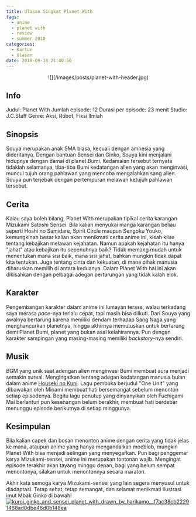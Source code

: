 ```yaml
---
title: Ulasan Singkat Planet With
tags:
  - anime
  - planet with
  - review
  - summer 2018
categories:
  - Kartun
  - Ulasan
date: 2018-09-18 21:40:56
---
```


<div align="center">
![](/images/posts/planet-with-header.jpg)
</div>

## Info

Judul: Planet With Jumlah episode: 12 Durasi per episode: 23 menit Studio: J.C.Staff Genre: Aksi, Robot, Fiksi Ilmiah

## Sinopsis

Souya merupakan anak SMA biasa, kecuali dengan amnesia yang dideritanya. Dengan bantuan Sensei dan Ginko, Souya kini menjalani hidupnya dengan damai di planet Bumi. Kedamaian tersebut ternyata tidaklah selamanya, tiba-tiba Bumi kedatangan alien yang akan menginvasi, muncul tujuh orang pahlawan yang mencoba mengalahkan sang alien. Souya pun terjebak dengan pertempuran melawan ketujuh pahlawan tersebut.

## Cerita

Kalau saya boleh bilang, Planet With merupakan tipikal cerita karangan Mizukami Satoshi Sensei. Bila kalian menyukai manga karangan beliau seperti Hoshi no Samidare, Spirit Circle maupun Sengoku Youko, kemungkinan besar kalian akan menikmati cerita anime ini, kisah klise tentang kebajikan melawan kejahatan. Namun apakah kejahatan itu hanya "jahat" atau kebajikan itu sepenuhnya baik? Tidak memang mudah untuk menentukan mana sisi baik, mana sisi jahat, bahkan mungkin tidak dapat kita tentukan. Juga tentang cinta dan kekuatan, di mana pihak manusia diharuskan memilih di antara keduanya. Dalam Planet With hal ini akan dikisahkan dengan pelbagai adegan pertarungan yang tidak kalah elok.

## Karakter

Pengembangan karakter dalam anime ini lumayan terasa, walau terkadang saya merasa _pace_-nya terlalu cepat, tapi masih bisa diikuti. Dari Souya yang awalnya bertarung karena memiliki dendam terhadap Sang Naga yang menghancurkan planetnya, hingga akhirnya memutuskan untuk bertarung demi Planet Bumi, planet yang bukan asal kelahirannya. Pun dengan karakter sampingan yang masing-masing memiliki _backstory_-nya sendiri.

## Musik

BGM yang unik saat adengan alien menginvasi Bumi membuat aura menjadi semakin sureal. Mengingatkan tentang adegan kedatangan manusia bulan dalam anime [Houseki no Kuni](/stories/2017/12/30/ulasan-singkat-houseki-no-kuni/). Lagu pembuka berjudul "One Unit" yang dibawakan oleh Minami membuat hati bersemangat sebelum menonton setiap episodenya. Begitu lagu penutup yang dinyanyikan oleh Fuchigami Mai berlantun pun kesenangan belum berakhir, membuat hati berdebar menunggu episode berikutnya di setiap minggunya.

## Kesimpulan

Bila kalian capek dan bosan menonton anime dengan cerita yang tidak jelas ke mana, ataupun anime yang hanya mengandalkan moeblob, mungkin Planet With bisa menjadi selingan yang menyegarkan. Pun bagi penggemar karya Mizukami-sensei, anime ini merupakan tontonan wajib. Mengingat episode terakhir akan tayang minggu depan, bagi yang belum sempat menontonya, silakan untuk menontonnya secara maraton.

Akhir kata semoga karya Mizukami-sensei yang lain segera menyusul untuk diadaptasi. Tetap sehat, tetap semangat, dan selamat menikmati ilustrasi imut Mbak Ginko di bawah!
[![kuroi_ginko_and_sensei_planet_with_drawn_by_harikamo__f7ac38cb22291468ad0dbe46d0b148ea](/images/posts/kuroi_ginko_and_sensei_planet_with_drawn_by_harikamo__f7ac38cb22291468ad0dbe46d0b148ea.jpg)](https://danbooru.donmai.us/posts/3215120)